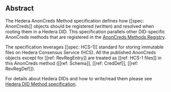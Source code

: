 ## Abstract

The Hedera AnonCreds Method specification defines how [[spec: AnonCreds]] objects should be registered (written) and resolved when rooting them in a Hedera DID.
This specification parallels other DID-specific AnonCreds methods that are registered in the [AnonCreds Methods Registry](https://hyperledger.github.io/anoncreds-methods-registry/).

[AnonCreds Methods Registry]: https://hyperledger.github.io/anoncreds-methods-registry/

The specification leverages [[spec: HCS-1]] standard for storing immutable files on Hedera Consensus Service (HCS).
All the published AnonCreds objects except for [[ref: RevRegEntry]] are treated as [[ref: HCS-1 files]] in this AnonCreds method ([[ref: Schema]], [[ref: CredDef]], [[ref: RevRegDef]]).

For details about Hedera DIDs and how to write/read them please see [Hedera DID Method specification](https://github.com/hashgraph/did-method).
